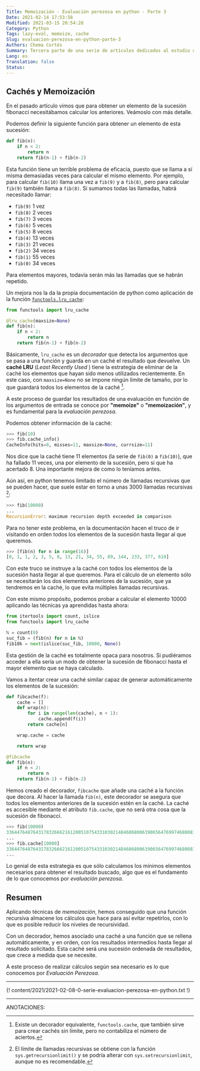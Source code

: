 ```yaml
---
Title: Memoización - Evaluación perezosa en python - Parte 3
Date: 2021-02-14 17:53:58
Modified: 2021-03-15 20:54:28
Category: Python
Tags: lazy-eval, memoize, cache
Slug: evaluacion-perezosa-en-python-parte-3
Authors: Chema Cortés
Summary: Tercera parte de una serie de artículos dedicados al estudio de la evaluación perezosa en python. En esta parte veremos la técnica de memoización y cómo puede ayudarnos en la implementación de secuencia de evaluaciones.
Lang: es
Translation: false
Status:
---
```


## Cachés y Memoización

En el pasado artículo vimos que para obtener un elemento de la sucesión
fibonacci necesitábamos calcular los anteriores. Veámoslo con más detalle.

Podemos definir la siguiente función para obtener un elemento de esta sucesión:

```python
def fib(n):
    if n < 2:
        return n
    return fib(n-1) + fib(n-2)
```

Esta función tiene un terrible problema de eficacia, puesto que se llama a sí
misma demasiadas veces para calcular el mismo elemento. Por ejemplo, para
calcular `fib(10)` llama una vez a `fib(9)` y a `fib(8)`, pero para calcular
`fib(9)` también llama a `fib(8)`. Si sumamos todas las llamadas, habrá
necesitado llamar:

- `fib(9)` 1 vez
- `fib(8)` 2 veces
- `fib(7)` 3 veces
- `fib(6)` 5 veces
- `fib(5)` 8 veces
- `fib(4)` 13 veces
- `fib(3)` 21 veces
- `fib(2)` 34 veces
- `fib(1)` 55 veces
- `fib(0)` 34 veces

Para elementos mayores, todavía serán más las llamadas que se habrán repetido.

Un mejora nos la da la propia documentación de python como aplicación de la
función [`functools.lru_cache`][1]:

```python
from functools import lru_cache

@lru_cache(maxsize=None)
def fib(n):
    if n < 2:
        return n
    return fib(n-1) + fib(n-2)
```

Básicamente, `lru_cache` es un _decorador_ que detecta los argumentos que se
pasa a una función y guarda en un caché el resultado que devuelve. Un **caché
LRU** (_Least Recently Used_ ) tiene la estrategia de eliminar de la caché los
elementos que hayan sido menos utilizados recientemente. En este caso, con
`maxsize=None` no se impone ningún límite de tamaño, por lo que guardará todos
los elementos de la caché [^1].

A este proceso de guardar los resultados de una evaluación en función de los
argumentos de entrada se conoce por **"memoize"** o **"memoización"**, y es
fundamental para la _evaluación perezosa_.

Podemos obtener información de la caché:

```python
>>> fib(10)
>>> fib.cache_info()
CacheInfo(hits=8, misses=11, maxsize=None, currsize=11)
```

Nos dice que la caché tiene 11 elementos (la serie de `fib(0)` a `fib(10)`), que
ha fallado 11 veces, una por elemento de la sucesión, pero sí que ha acertado 8.
Una importante mejora de como lo teníamos antes.

Aún así, en python tenemos limitado el número de llamadas recursivas que se
pueden hacer, que suele estar en torno a unas 3000 llamadas recursivas [^2]:

```python
>>> fib(10000)
...
RecursionError: maximum recursion depth exceeded in comparison
```

Para no tener este problema, en la documentación hacen el truco de ir visitando
en orden todos los elementos de la sucesión hasta llegar al que queremos.

```python
>>> [fib(n) for n in range(16)]
[0, 1, 1, 2, 3, 5, 8, 13, 21, 34, 55, 89, 144, 233, 377, 610]
```

Con este truco se instruye a la caché con todos los elementos de la sucesión
hasta llegar al que queremos. Para el cálculo de un elemento sólo se necesitarán
los dos elementos anteriores de la sucesión, que ya tendremos en la caché, lo
que evita múltiples llamadas recursivas.

Con este mismo propósito, podemos probar a calcular el elemento 10000 aplicando
las técnicas ya aprendidas hasta ahora:

```python
from itertools import count, islice
from functools import lru_cache

ℕ = count(0)
suc_fib = (fib(n) for n in ℕ)
fib10k = next(islice(suc_fib, 10000, None))
```

Esta gestión de la caché es totalmente opaca para nosotros. Si pudiéramos
acceder a ella sería un modo de obtener la sucesión de fibonacci hasta el mayor
elemento que se haya calculado.

Vamos a itentar crear una caché similar capaz de generar automáticamente los
elementos de la sucesión:

```python
def fibcache(f):
    cache = []
    def wrap(n):
        for i in range(len(cache), n + 1):
            cache.append(f(i))
        return cache[n]

    wrap.cache = cache

    return wrap

@fibcache
def fib(n):
    if n < 2:
        return n
    return fib(n-1) + fib(n-2)
```

Hemos creado el decorador, `fibcache` que añade una caché a la función que
decora. Al hacer la llamada `fib(n)`, este decorador se asegura que todos los
elementos anteriores de la sucesión estén en la caché. La caché es accesible
mediante el atributo `fib.cache`, que no será otra cosa que la sucesión de
fibonacci.

```python
>>> fib(10000)
3364476487643178326662161200510754331030214846068006390656476997468008144216....
...
>>> fib.cache[10000]
3364476487643178326662161200510754331030214846068006390656476997468008144216....
...
```

Lo genial de esta estrategia es que sólo calculamos los mínimos elementos
necesarios para obtener el resultado buscado, algo que es el fundamento de lo
que conocemos por _evaluación perezosa_.

## Resumen

Aplicando técnicas de _memoización_, hemos conseguido que una función recursiva
almacene los cálculos que hace para así evitar repetirlos, con lo que es posible
reducir los niveles de recursividad.

Con un decorador, hemos asociado una caché a una función que se rellena
automáticamente, y en orden, con los resultados intermedios hasta llegar al
resultado solicitado. Esta caché será una sucesión ordenada de resultados, que
crece a medida que se necesite.

A este proceso de realizar cálculos según sea necesario es lo que conocemos por
_Evaluación Perezosa_.

-----

{! content/2021/2021-02-08-0-serie-evaluacion-perezosa-en-python.txt !}

-----

ANOTACIONES:

[^1]: Existe un decorador equivalente, `functools.cache`, que también sirve para
crear cachés sin límite, pero no contabiliza el número de aciertos.

[^2]: El límite de llamadas recursivas se obtiene con la función
`sys.getrecursionlimit()` y se podría alterar con `sys.setrecursionlimit`,
aunque no es recomendable.

[1]: https://docs.python.org/3.9/library/functools.html#functools.lru_cache
